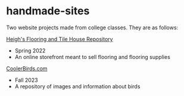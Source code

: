 # handmade-sites
Two website projects made from college classes. They are as follows:

<ins>Heigh's Flooring and Tile House Repository</ins>
- Spring 2022
- An online storefront meant to sell flooring and flooring supplies

<ins>CoolerBirds.com</ins>
- Fall 2023
- A repository of images and information about birds
